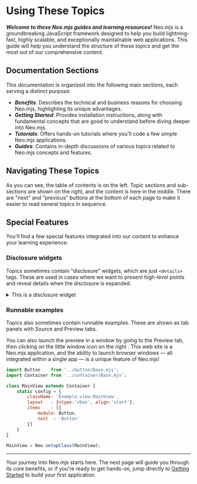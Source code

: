 # Using These Topics

***Welcome to these Neo.mjs guides and learning resources!*** Neo.mjs is a groundbreaking JavaScript framework designed
to help you build lightning-fast, highly scalable, and exceptionally maintainable web applications. This guide will help
you understand the structure of these topics and get the most out of our comprehensive content.

## Documentation Sections

This documentation is organized into the following main sections, each serving a distinct purpose:

* ***Benefits***: Describes the technical and business reasons for choosing Neo.mjs, highlighting its unique advantages.
* ***Getting Started***: Provides installation instructions, along with fundamental concepts that are good to understand
  before diving deeper into Neo.mjs.
* ***Tutorials***: Offers hands-on tutorials where you'll code a few simple Neo.mjs applications.
* ***Guides***: Contains in-depth discussions of various topics related to Neo.mjs concepts and features.

## Navigating These Topics

As you can see, the table of contents is on the left. Topic sections and sub-sections are shown on the right, and the
content is here in the middle. There are "next" and "previous" buttons at the bottom of each page to make it easier to
read several topics in sequence.

## Special Features

You'll find a few special features integrated into our content to enhance your learning experience:

### Disclosure widgets

Topics sometimes contain "disclosure" widgets, which are just `<details>` tags. These are used in cases 
where we want to present high-level points and reveal details when the disclosure is expanded.

<details>
<summary>This is a disclosure widget</summary>
<p style="background-color:lightgreen;padding:8px">This is a fascinating piece of information which is revealed when the widget is expanded.</p>
</details>

### Runnable examples

Topics also sometimes contain runnable examples. These are shown as tab panels with Source and Preview tabs.

You can also launch the preview in a window by going to the Preview tab, then clicking on the little window
icon on the right  <span class="far fa-xs fa-window-maximize"></span>. This web site is a Neo.mjs application,
and the ability to launch browser windows &mdash; all integrated within a single app &mdash; is a unique feature of Neo.mjs!

```javascript live-preview
import Button    from '../button/Base.mjs';
import Container from '../container/Base.mjs';

class MainView extends Container {
    static config = {
        className: 'Example.view.MainView',
        layout   : {ntype:'vbox', align:'start'},
        items    : [{
            module: Button,
            text  : 'Button'
        }]
    }
}

MainView = Neo.setupClass(MainView);
```

---

Your journey into Neo.mjs starts here. The next page will guide you through its core benefits, or if you're ready to get
hands-on, jump directly to [Getting Started](#/learn/gettingstarted.Setup) to build your first application.
